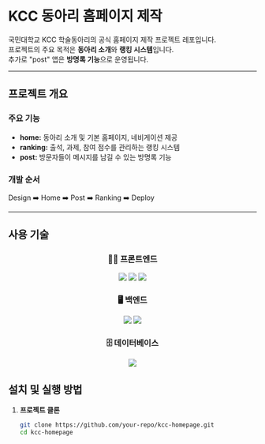 # KCC 동아리 홈페이지 제작

국민대학교 KCC 학술동아리의 공식 홈페이지 제작 프로젝트 레포입니다.  
프로젝트의 주요 목적은 **동아리 소개**와 **랭킹 시스템**입니다.  
추가로 "post" 앱은 **방명록 기능**으로 운영됩니다.

---

## 프로젝트 개요

### 주요 기능
- **home:** 동아리 소개 및 기본 홈페이지, 네비게이션 제공
- **ranking:** 출석, 과제, 참여 점수를 관리하는 랭킹 시스템
- **post:** 방문자들이 메시지를 남길 수 있는 방명록 기능

### 개발 순서
Design ➡️ Home ➡️ Post ➡️ Ranking ➡️ Deploy

---

## 사용 기술

<div align="center">

### 👩‍💻 프론트엔드  
<img src="https://img.shields.io/badge/HTML5-E34F26?style=for-the-badge&logo=html5&logoColor=white" />
<img src="https://img.shields.io/badge/CSS3-1572B6?style=for-the-badge&logo=css3&logoColor=white" />
<img src="https://img.shields.io/badge/JavaScript-F7DF1E?style=for-the-badge&logo=javascript&logoColor=black" />

### 🖥 백엔드  
<img src="https://img.shields.io/badge/Python-3776AB?style=for-the-badge&logo=python&logoColor=white" />
<img src="https://img.shields.io/badge/Django-092E20?style=for-the-badge&logo=django&logoColor=white" />

### 🗄 데이터베이스  
<img src="https://img.shields.io/badge/SQLite-003B57?style=for-the-badge&logo=sqlite&logoColor=white" />

</div>

## 설치 및 실행 방법

1. **프로젝트 클론**
   ```bash
   git clone https://github.com/your-repo/kcc-homepage.git
   cd kcc-homepage